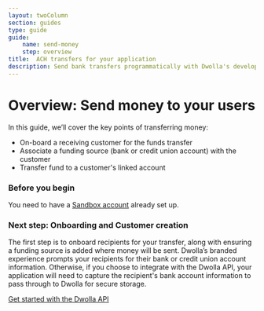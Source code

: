 ```yaml
---
layout: twoColumn
section: guides
type: guide
guide: 
    name: send-money
    step: overview
title:  ACH transfers for your application
description: Send bank transfers programmatically with Dwolla's developer API. 
---
```


# Overview: Send money to your users

In this guide, we’ll cover the key points of transferring money:

- On-board a receiving customer for the funds transfer
- Associate a funding source (bank or credit union account) with the customer
- Transfer fund to a customer's linked account

### Before you begin

You need to have a [Sandbox account](/guides/sandbox-setup) already set up.

### Next step: Onboarding and Customer creation

The first step is to onboard recipients for your transfer, along with ensuring a funding source is added where money will be sent. Dwolla’s branded experience prompts your recipients for their bank or credit union account information. Otherwise, if you choose to integrate with the Dwolla API, your application will need to capture the recipient's bank account information to pass through to Dwolla for secure storage.

<nav class="pager-nav">
    <a href="" style="display:none;"></a>
    <a href="/guides/send-money/dwolla-api-onboarding.html">Get started with the Dwolla API</a>
</nav>